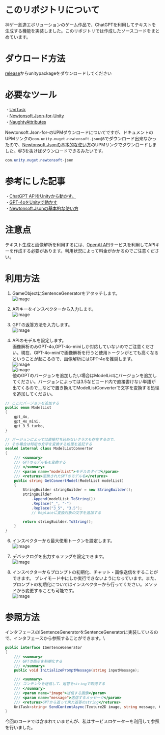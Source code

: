 # このリポジトリについて
神ゲー創造エボリューションのゲーム作品で、ChatGPTを利用してテキストを生成する機能を実装しました。このリポジトリでは作成したソースコードをまとめています。

# ダウロード方法
[release](https://github.com/hamster3156/ChatGPT_API/releases/tag/v.1.0.0)からunitypackageをダウンロードしてください

# 必要なツール
・[UniTask](https://github.com/Cysharp/UniTask) \
・[Newtonsoft.Json-for-Unity](https://github.com/applejag/Newtonsoft.Json-for-Unity)　\
・[NaughtyAttributes](https://assetstore.unity.com/packages/tools/utilities/naughtyattributes-129996?locale=ja-JP) 

Newtonsoft.Json-for-のUPMダウンロードについてですが、ドキュメントのUPMリンクの``com.unity.nuget.newtonsoft-json@3``でダウンロード出来なかったので、[Newtonsoft.Jsonの基本的な使い方](https://qiita.com/kazuma_f/items/55a0b7ff628ab596e6ee)のUPMリンクでダウンロードしました。@3を抜けばダウンロードできるみたいです。
```C#
com.unity.nuget.newtonsoft-json
```

# 参考にした記事
・[ChatGPT APIをUnityから動かす。](https://note.com/negipoyoc/n/n88189e590ac3) \
・[GPT-4oをUnityで動かす](https://note.com/361yohen/n/n9d91a80002ab) \
・[Newtonsoft.Jsonの基本的な使い方](https://qiita.com/kazuma_f/items/55a0b7ff628ab596e6ee)

# 注意点
テキスト生成と画像解析を利用するには、[OpenAI API](https://openai.com/index/openai-api/)サービスを利用してAPIキーを作成する必要があります。利用状況によって料金がかかるのでご注意ください。

# 利用方法
1. GameObjectにSentenceGeneratorをアタッチします。\
![image](https://github.com/user-attachments/assets/43f6e850-c3ca-41c4-92e8-982b0f173fd5)

2. APIキーをインスペクターから入力します。\
![image](https://github.com/user-attachments/assets/229e7704-7798-434c-b528-07459de61164)

3. GPTの返答方法を入力します。\
![image](https://github.com/user-attachments/assets/c4cf8bdd-64b7-4fa7-8ec1-176b291570a9)

4. APIのモデルを設定します。\
画像解析のみGPT-4o,GPT-4o-miniしか対応していないのでご注意ください。現在、GPT-4o-miniで画像解析を行うと使用トークンがとても高くなるということが起こるので、画像解析にはGPT-4oを推奨します。\
![image](https://github.com/user-attachments/assets/b8b1906e-2f02-46a1-ab44-35dac948cfaa) \
![image](https://github.com/user-attachments/assets/70fd4bd1-178d-4fd1-bafe-57de3981ad2f) \
他のGPTのバージョンを追加したい場合はModelListにバージョンを追加してください。バージョンによっては3.5などコード内で直接書けない単語が出てくるので＿などで置き換えてModelListConverterで文字を変換する処理を追加してください。
```C#
// ここにバージョンを追加する
public enum ModelList
{
    gpt_4o,
    gpt_4o_mini,
    gpt_3_5_turbo,
}

// バージョンによっては直接打ち込めないクラスも存在するので、
// その場合は特定の文字を変換する処理を追記する
sealed internal class ModelListConverter
{
    /// <summary>
    /// GPTのモデル名を変換する
    /// </summary>
    /// <param name="modelList">モデルのタイプ</param>
    /// <returns>変換されたGPTのモデル名</returns>
    public string GetConvertModel(ModelList modelList)
    {
        StringBuilder stringBuilder = new StringBuilder();
        stringBuilder
            .Append(modelList.ToString())
            .Replace("_", "-")
            .Replace("3_5", "3.5");
            // Replaceに変換対象の文字を追加する

        return stringBuilder.ToString();
    }
}
```


6. インスペクターから最大使用トークンを設定します。\
![image](https://github.com/user-attachments/assets/dbeb6020-8c35-44b6-8214-7603e30839a5)

7. デバックログを出力するフラグを設定できます。\
![image](https://github.com/user-attachments/assets/21d55d4b-5bb0-43f9-be5f-22fb7a1298a4)

8. インスペクターからプロンプトの初期化、チャット・画像送信をすることができます。
プレイモード中にしか実行できないようになっています。また、プロンプトの初期化についてはインスペクターから行ってください。メソッドから変更することも可能です。\
![image](https://github.com/user-attachments/assets/c46cf668-8640-404f-a6a8-ad91e60276f8)

# 参照方法
インタフェースのISentenceGeneratorをSentenceGeneratorに実装しているので、インタフェースから参照することができます。\
```C#
public interface ISentenceGenerator
{
    /// <summary>
    /// GPTの指示を初期化する
    /// </summary>
    public void InitializePromptMessage(string inputMessage);

    /// <summary>
    /// コンテンツを送信して、返答をstringで取得する
    /// </summary>
    /// <param name="image">送信する画像</param>
    /// <param name="message">送信するメッセージ</param>
    /// <returns>GPTから返って来た返答のstring</returns>
    UniTask<string> SendContentAsync(Texture2D image, string message, CancellationToken ct);
}
```
今回のコードでは含まれていませんが、私はサービスロケーターを利用して参照を行いました。
